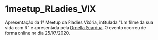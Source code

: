 # 1meetup_RLadies_VIX

Apresentação da 1ª Meetup da Rladies Vitória, intitulada "Um filme da sua vida com R" e apresentada pela [Ornella Scardua](http://twitter.com/ornscar). O evento ocorreu de forma online no dia 25/07/2020. 
